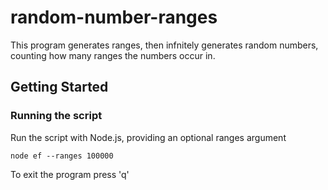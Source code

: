 # random-number-ranges

This program generates ranges, then infnitely generates random numbers, counting how
many ranges the numbers occur in.

## Getting Started

### Running the script

Run the script with Node.js, providing an optional ranges argument

```
node ef --ranges 100000
```

To exit the program press 'q'
